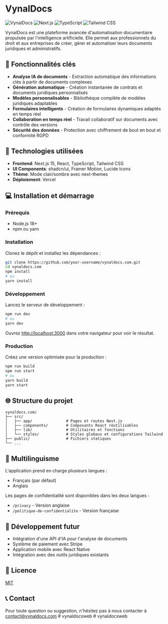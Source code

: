 # VynalDocs

![VynalDocs](https://img.shields.io/badge/VynalDocs-1.0.0-blue)
![Next.js](https://img.shields.io/badge/Next.js-15.2.4-black)
![TypeScript](https://img.shields.io/badge/TypeScript-5.0.0-blue)
![Tailwind CSS](https://img.shields.io/badge/Tailwind-3.3.0-38B2AC)

VynalDocs est une plateforme avancée d'automatisation documentaire propulsée par l'intelligence artificielle. Elle permet aux professionnels du droit et aux entreprises de créer, gérer et automatiser leurs documents juridiques et administratifs.

## 🚀 Fonctionnalités clés

- **Analyse IA de documents** - Extraction automatique des informations clés à partir de documents complexes
- **Génération automatique** - Création instantanée de contrats et documents juridiques personnalisés
- **Modèles personnalisables** - Bibliothèque complète de modèles juridiques adaptables
- **Formulaires intelligents** - Création de formulaires dynamiques adaptés en temps réel
- **Collaboration en temps réel** - Travail collaboratif sur documents avec contrôle des versions
- **Sécurité des données** - Protection avec chiffrement de bout en bout et conformité RGPD

## 🔧 Technologies utilisées

- **Frontend**: Next.js 15, React, TypeScript, Tailwind CSS
- **UI Components**: shadcn/ui, Framer Motion, Lucide Icons
- **Thème**: Mode clair/sombre avec next-themes
- **Déploiement**: Vercel

## 💻 Installation et démarrage

### Prérequis

- Node.js 18+ 
- npm ou yarn

### Installation

Clonez le dépôt et installez les dépendances :

```bash
git clone https://github.com/your-username/vynaldocs.com.git
cd vynaldocs.com
npm install
# ou
yarn install
```

### Développement

Lancez le serveur de développement :

```bash
npm run dev
# ou
yarn dev
```

Ouvrez [http://localhost:3000](http://localhost:3000) dans votre navigateur pour voir le résultat.

### Production

Créez une version optimisée pour la production :

```bash
npm run build
npm run start
# ou
yarn build
yarn start
```

## 🌐 Structure du projet

```
vynaldocs.com/
├── src/
│   ├── app/               # Pages et routes Next.js
│   ├── components/        # Composants React réutilisables
│   ├── lib/               # Utilitaires et fonctions
│   └── styles/            # Styles globaux et configurations Tailwind
├── public/                # Fichiers statiques
└── ...
```

## 📝 Multilinguisme

L'application prend en charge plusieurs langues :
- Français (par défaut)
- Anglais

Les pages de confidentialité sont disponibles dans les deux langues :
- `/privacy` - Version anglaise
- `/politique-de-confidentialite` - Version française

## 🧪 Développement futur

- Intégration d'une API d'IA pour l'analyse de documents
- Système de paiement avec Stripe
- Application mobile avec React Native
- Intégration avec des outils juridiques existants

## 📄 Licence

[MIT](LICENSE)

## 📞 Contact

Pour toute question ou suggestion, n'hésitez pas à nous contacter à [contact@vynaldocs.com](mailto:contact@vynaldocs.com)
#   v y n a l _ d o c s _ w e b 
 
 #   v y n a l _ d o c s _ w e b  
 
